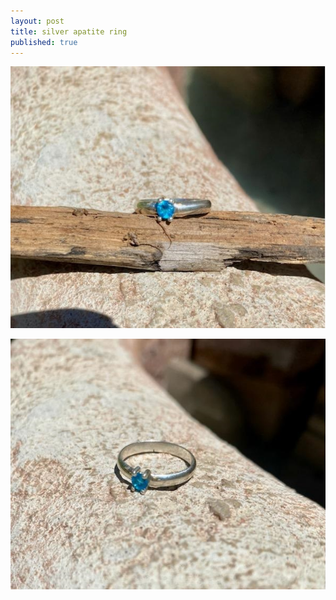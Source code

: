 ```yaml
---
layout: post
title: silver apatite ring
published: true
---
```

![halfround_silver_apatite_5.5.jpg](/images/jewelry/rings/halfround_silver_apatite_5.5.jpg)
<!--more-->

![halfround_silver_apatite_6.5-2.jpg](/images/jewelry/rings/halfround_silver_apatite_6.5-2.jpg)

